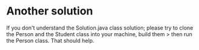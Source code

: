 # Another solution

If you don't understand the Solution.java class solution; please try to clone the Person and the Student class into your machine, build them > then run the Person class.
That should help.
